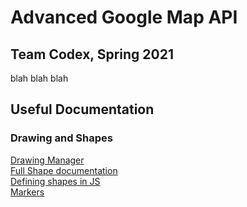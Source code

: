 # Advanced Google Map API
## Team Codex, Spring 2021
blah blah blah

## Useful Documentation
### Drawing and Shapes
[Drawing Manager](https://developers.google.com/maps/documentation/javascript/drawinglayer)  
[Full Shape documentation](https://developers.google.com/maps/documentation/javascript/reference/polygon)  
[Defining shapes in JS](https://developers.google.com/maps/documentation/javascript/shapes)  
[Markers](https://developers.google.com/maps/documentation/javascript/reference/marker)  
